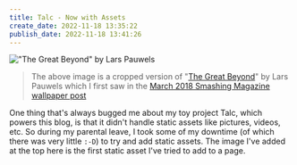 ```yaml
---
title: Talc - Now with Assets
create_date: 2022-11-18 13:35:22
publish_date: 2022-11-18 13:41:26
---
```


!["The Great Beyond" by Lars Pauwels](%talc:asset:imgs/great-beyond.png% 'The Great Beyond by Lars Pauwels')

> The above image is a cropped version of "[The Great Beyond](https://www.smashingmagazine.com/2018/02/desktop-wallpaper-calendars-march-2018/#the-great-beyond)" by Lars Pauwels which I first saw in the [March 2018 Smashing Magazine wallpaper post](https://www.smashingmagazine.com/2018/02/desktop-wallpaper-calendars-march-2018)

One thing that's always bugged me about my toy project Talc, which powers this blog, is that it didn't handle static assets like pictures, videos, etc. So during my parental leave, I took some of my downtime (of which there was very little `:-D`) to try and add static assets. The image I've added at the top here is the first static asset I've tried to add to a page.
